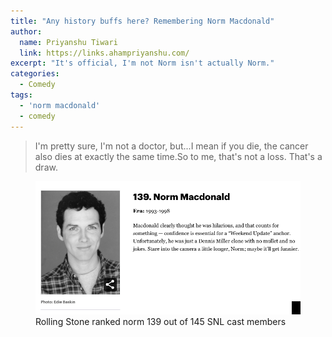 ```yaml
---
title: "Any history buffs here? Remembering Norm Macdonald"
author:
  name: Priyanshu Tiwari
  link: https://links.ahampriyanshu.com/
excerpt: "It's official, I'm not Norm isn't actually Norm."
categories:
  - Comedy
tags:
  - 'norm macdonald'
  - comedy
---
```


> I'm pretty sure, I'm not a doctor, but...I mean if you die, the cancer also dies at exactly  the same time.So to me, that's not a loss. That's a draw.

<figure class="align-center">
  <img src="https://github.com/ahampriyanshu/meta/blob/main/blog/norm.png?raw=true" alt="norm">
  <figcaption>Rolling Stone ranked norm 139 out of 145 SNL cast members</figcaption>
</figure>